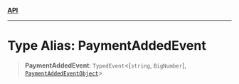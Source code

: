 [**API**](../../../README.md)

***

# Type Alias: PaymentAddedEvent

> **PaymentAddedEvent**: `TypedEvent`\<\[`string`, `BigNumber`\], [`PaymentAddedEventObject`](../interfaces/PaymentAddedEventObject.md)\>
